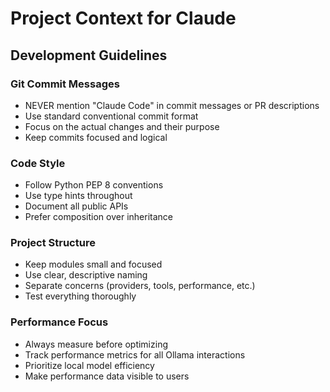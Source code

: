 # Project Context for Claude

## Development Guidelines

### Git Commit Messages
- NEVER mention "Claude Code" in commit messages or PR descriptions
- Use standard conventional commit format
- Focus on the actual changes and their purpose
- Keep commits focused and logical

### Code Style
- Follow Python PEP 8 conventions
- Use type hints throughout
- Document all public APIs
- Prefer composition over inheritance

### Project Structure
- Keep modules small and focused
- Use clear, descriptive naming
- Separate concerns (providers, tools, performance, etc.)
- Test everything thoroughly

### Performance Focus
- Always measure before optimizing
- Track performance metrics for all Ollama interactions
- Prioritize local model efficiency
- Make performance data visible to users